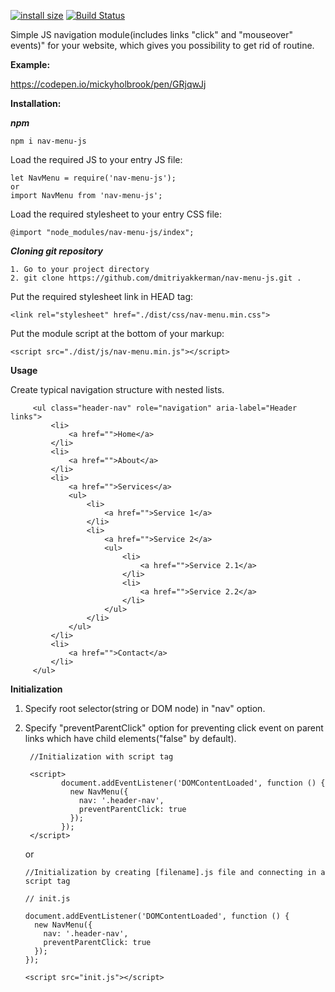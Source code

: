 [![install size](https://packagephobia.com/badge?p=nav-menu-js)](https://packagephobia.com/result?p=nav-menu-js)
[![Build Status](https://travis-ci.org/dmitriyakkerman/nav-menu-js.svg?branch=master)](https://travis-ci.org/github/dmitriyakkerman/nav-menu-js)

Simple JS navigation module(includes links "click" and "mouseover" events)" for your website, which gives you possibility to get rid of routine.

**Example:**

  https://codepen.io/mickyholbrook/pen/GRjqwJj

**Installation:**

***npm***

    npm i nav-menu-js
    
Load the required JS to your entry JS file:

    let NavMenu = require('nav-menu-js');   
    or    
    import NavMenu from 'nav-menu-js';
    
Load the required stylesheet to your entry CSS file:
    
    @import "node_modules/nav-menu-js/index";
    
***Cloning git repository***

    1. Go to your project directory
    2. git clone https://github.com/dmitriyakkerman/nav-menu-js.git .
  
  Put the required stylesheet link in HEAD tag:
  
    <link rel="stylesheet" href="./dist/css/nav-menu.min.css">
    
  Put the module script at the bottom of your markup: 

    <script src="./dist/js/nav-menu.min.js"></script>  

**Usage**
     
Create typical navigation structure with nested lists. 
      
         <ul class="header-nav" role="navigation" aria-label="Header links">
             <li>
                 <a href="">Home</a>
             </li>
             <li>
                 <a href="">About</a>
             </li>
             <li>
                 <a href="">Services</a>
                 <ul>
                     <li>
                         <a href="">Service 1</a>
                     </li>
                     <li>
                         <a href="">Service 2</a>
                         <ul>
                             <li>
                                 <a href="">Service 2.1</a>
                             </li>
                             <li>
                                 <a href="">Service 2.2</a>
                             </li>
                         </ul>
                     </li>
                 </ul>
             </li>
             <li>
                 <a href="">Contact</a>
             </li>
         </ul>
         
**Initialization**

1. Specify root selector(string or DOM node) in "nav" option.
2. Specify "preventParentClick" option for preventing click event on parent links which have child elements("false" by default).
 
        //Initialization with script tag
 
        <script>
               document.addEventListener('DOMContentLoaded', function () {
                 new NavMenu({
                   nav: '.header-nav',
                   preventParentClick: true
                 });
               });
        </script>
        
    or
    
       //Initialization by creating [filename].js file and connecting in a script tag
        
       // init.js
        
       document.addEventListener('DOMContentLoaded', function () {
         new NavMenu({
           nav: '.header-nav',
           preventParentClick: true
         });
       }); 
       
       <script src="init.js"></script>
    
    